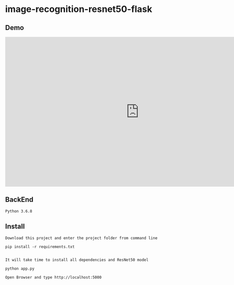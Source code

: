 # image-recognition-resnet50-flask

## Demo

<iframe width="853" height="480" src="https://www.youtube.com/embed/Raiy4SVW_YY" frameborder="0" allow="accelerometer; autoplay; encrypted-media; gyroscope; picture-in-picture" allowfullscreen></iframe>

## BackEnd

```
Python 3.6.8
```
## Install

```
Download this project and enter the project folder from command line

```

```
pip install -r requirements.txt

```

```

It will take time to install all dependencies and ResNet50 model

```

```
python app.py

```

```
Open Browser and type http://localhost:5000

```
